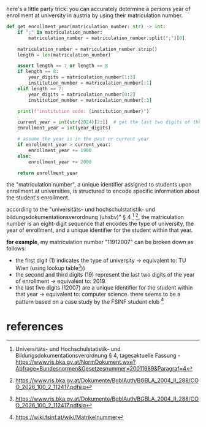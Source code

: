 here's a little party trick: you can accurately determine a persons year of enrollment at university in austria by using their matriculation number.

```python
def get_enrollment_year(matriculation_number: str) -> int:
    if ";" in matriculation_number:
        matriculation_number = matriculation_number.split(";")[0]

    matriculation_number = matriculation_number.strip()
    length = len(matriculation_number)

    assert length == 7 or length == 8
    if length == 8:
        year_digits = matriculation_number[1:3]
        institution_number = matriculation_number[:1]
    elif length == 7:
        year_digits = matriculation_number[0:2]
        institution_number = matriculation_number[:3]

    print(f"institution code: {institution_number}")

    current_year = int(str(2024)[2:])  # get the last two digits of the current year
    enrollment_year = int(year_digits)

    # assume the year is in the past or current year
    if enrollment_year > current_year:
        enrollment_year += 1900
    else:
        enrollment_year += 2000

    return enrollment_year
```

the "matriculation number", a unique identifier assigned to students upon enrollment at universities, is structured to encode specific information about the student's enrollment.

according to the "universitäts- und hochschulstatistik- und bildungsdokumentationsverordnung (uhsbv)" § 4 [^legal1] [^legal2], the matriculation number is an eight-digit sequence that encodes the type of university, the year of enrollment, and a unique identifier for the student within that year.

**for example**, my matriculation number "11912007" can be broken down as follows:

- the first digit (1) indicates the type of university → equivalent to: TU Wien (using lookup table[^legal2]))
- the second and third digits (19) represent the last two digits of the year of enrollment → equivalent to: 2019
- the last five digits (12007) are a unique identifier for the student within that year → equivalent to: computer science. there seems to be a pattern based on a case study by the FSINF student club [^fsinf]

# references

[^legal1]: Universitäts- und Hochschulstatistik- und Bildungsdokumentationsverordnung § 4, tagesaktuelle Fassung - https://www.ris.bka.gv.at/NormDokument.wxe?Abfrage=Bundesnormen&Gesetzesnummer=20011989&Paragraf=4

[^legal2]: https://www.ris.bka.gv.at/Dokumente/BgblAuth/BGBLA_2004_II_288/COO_2026_100_2_112417.pdfsig

[^fsinf]: https://wiki.fsinf.at/wiki/Matrikelnummer
